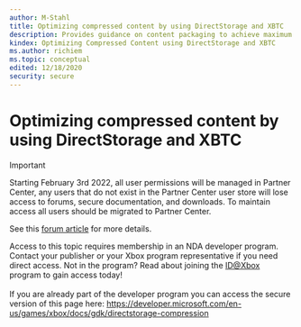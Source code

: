 ```yaml
---
author: M-Stahl
title: Optimizing compressed content by using DirectStorage and XBTC
description: Provides guidance on content packaging to achieve maximum performance from the Memory Decompression Unit in Xbox Series consoles.
kindex: Optimizing Compressed Content using DirectStorage and XBTC
ms.author: richiem
ms.topic: conceptual
edited: 12/18/2020
security: secure
---
```


# Optimizing compressed content by using DirectStorage and XBTC
> [!IMPORTANT]
> Starting February 3rd 2022, all user permissions will be managed in Partner Center, any users that do not exist in the Partner Center user store will lose access to forums, secure documentation, and downloads. To maintain access all users should be migrated to Partner Center. <p></p>See this <a href="https://forums.xboxlive.com/articles/132187/breaking-change-user-access-for-forums-secure-docu.html">forum article</a> for more details.  

 Access to this topic requires membership in an NDA developer program. Contact your publisher or your Xbox program representative if you need direct access. Not in the program? Read about joining the <a href="https://www.xbox.com/Developers/id">ID@Xbox</a> program to gain access today!  <br/><br/>If you are already part of the developer program you can access the secure version of this page here: <a target="_blank" href="https://developer.microsoft.com/en-us/games/xbox/docs/gdk/directstorage-compression">https://developer.microsoft.com/en-us/games/xbox/docs/gdk/directstorage-compression</a>